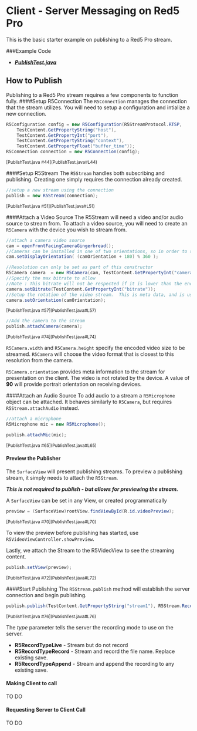 # Client - Server Messaging on Red5 Pro

This is the basic starter example on publishing to a Red5 Pro stream. 

###Example Code
- ***[PublishTest.java](PublishTest.java)***


## How to Publish
Publishing to a Red5 Pro stream requires a few components to function fully.
####Setup R5Connection
The `R5Connection` manages the connection that the stream utilizes.  You will need to setup a configuration and intialize a new connection.

```Java
R5Configuration config = new R5Configuration(R5StreamProtocol.RTSP,
	TestContent.GetPropertyString("host"),
	TestContent.GetPropertyInt("port"),
	TestContent.GetPropertyString("context"),
	TestContent.GetPropertyFloat("buffer_time"));
R5Connection connection = new R5Connection(config);
```
<sup>
[PublishTest.java #44](PublishTest.java#L44)
</sup>

####Setup R5Stream
The `R5Stream` handles both subscribing and publishing.  Creating one simply requires the connection already created.

```Java
//setup a new stream using the connection
publish = new R5Stream(connection);
```
<sup>
[PublishTest.java #51](PublishTest.java#L51)
</sup>

####Attach a Video Source
The R5Stream will need a video and/or audio source to stream from.  To attach a video source, you will need to create an `R5Camera` with the device you wish to stream from.

```Java
//attach a camera video source
cam = openFrontFacingCameraGingerbread();
//Cameras can be installed in one of two orientations, so in order to support all devices, the orientation needs to be relative to the initial orientation of the camera.
cam.setDisplayOrientation( (camOrientation + 180) % 360 );

//Resolution can only be set as part of this constructor
R5Camera camera  = new R5Camera(cam, TestContent.GetPropertyInt("camera_width"), TestContent.GetPropertyInt("camera_height"));
//Specify the max bitrate to allow
//Note : This bitrate will not be respected if it is lower than the encoder can go!
camera.setBitrate(TestContent.GetPropertyInt("bitrate"));
//Setup the rotation of the video stream.  This is meta data, and is used by the client to rotate the video.  No rotation is done on the publisher.
camera.setOrientation(camOrientation);
```
<sup>
[PublishTest.java #57](PublishTest.java#L57)
</sup>

```Java
//Add the camera to the stream
publish.attachCamera(camera);
```
<sup>
[PublishTest.java #74](PublishTest.java#L74)
</sup>

`R5Camera.width` and `R5Camera.height` specify the encoded video size to be streamed.  `R5Camera` will choose the video format that is closest to this resolution from the camera.

`R5Camera.orientation` provides meta information to the stream for presentation on the client.  The video is not rotated by the device.  A value of **90** will provide portrait orientation on receiving devices.

####Attach an Audio Source
To add audio to a stream a `R5Microphone` object can be attached.  It behaves similarly to `R5Camera`, but requires `R5Stream.attachAudio` instead.

```Java
//attach a microphone
R5Microphone mic = new R5Microphone();

publish.attachMic(mic);
```
<sup>
[PublishTest.java #65](PublishTest.java#L65)
</sup>

#### Preview the Publisher
The `SurfaceView` will present publishing streams.  To preview a publishing stream, it simply needs to attach the `R5Stream`.  

***This is not required to publish - but allows for previewing the stream.***

A `SurfaceView` can be set in any View, or created programmatically

```Java
preview = (SurfaceView)rootView.findViewById(R.id.videoPreview);
```
<sup>
[PublishTest.java #70](PublishTest.java#L70)
</sup>

To view the preview before publishing has started, use `R5VideoViewController.showPreview`.

Lastly, we attach the Stream to the R5VideoView to see the streaming content.

```Java
publish.setView(preview);
```
<sup>
[PublishTest.java #72](PublishTest.java#L72)
</sup>

####Start Publishing
The `R5Stream.publish` method will establish the server connection and begin publishing.  

```Java
publish.publish(TestContent.GetPropertyString("stream1"), R5Stream.RecordType.Live);
```
<sup>
[PublishTest.java #76](PublishTest.java#L76)
</sup>

The *type* parameter tells the server the recording mode to use on the server.

- **R5RecordTypeLive** - Stream but do not record
- **R5RecordTypeRecord** - Stream and record the file name.  Replace existing save.
- **R5RecordTypeAppend** - Stream and append the recording to any existing save.


#### Making Client to  call

TO DO


#### Requesting Server to Client Call

TO DO